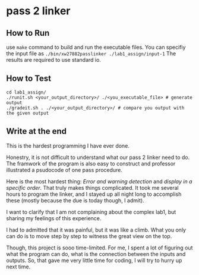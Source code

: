 # pass 2 linker

## How to Run
use `make` command to build and run the executable files.
You can specifiy the input file as `./bin/xw27882passlinker ./lab1_assign/input-1`
The results are required to use standard io.

## How to Test
```
cd lab1_assign/
./runit.sh <your_output_directory>/ ./<you_executable_file> # generate output
./gradeit.sh . ./<your_output_directory>/ # compare you output with the given output

```


## Write at the end

This is the hardest programming I have ever done. 

Honestry, it is not difficult to understand what our pass 2 linker need to do. The framwork of the program is also easy to construct and professor illustrated a psudocode of one pass procedure. 

Here is the most hardest thing: *Error and warning detection* and *display in a specific order*. That truly makes things complicated. It took me several hours to program the linker, and I stayed up all night long to accomplish these (mostly because the due is today though, I admit). 

I want to clarify that I am not complaining about the complex lab1, but sharing my feelings of this experience. 

I had to admitted that it was painful, but it was like a climb. What you only can do is to move step by step to witness the great view on the top.

Though, this project is sooo time-limited. For me, I spent a lot of figuring out what the program can do, what is the connection between the inputs and outputs. So, that gave me very little time for coding, I will try to hurry up next time. 
